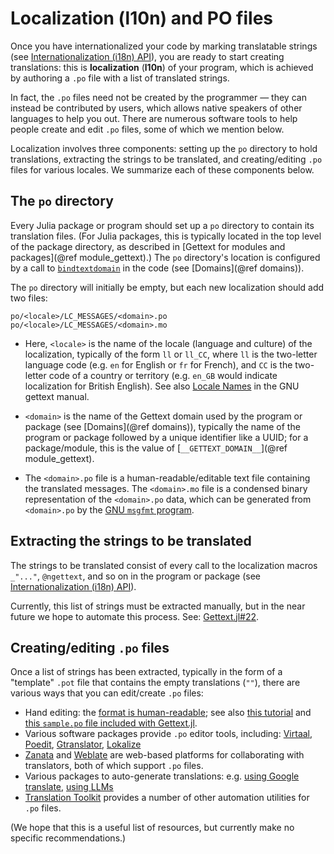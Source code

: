 # Localization (l10n) and PO files

Once you have internationalized your code by marking translatable strings (see [Internationalization (i18n) API](@ref)), you are ready to start creating translations: this is **localization** (**l10n**) of your program, which is achieved by authoring a `.po` file with a list of translated strings.

In fact, the `.po` files need not be created by the programmer — they can instead be contributed by users, which allows native speakers of other languages to help you out.   There are numerous software tools to help people create and edit `.po` files, some of which we mention below.

Localization involves three components: setting up the `po` directory to hold translations, extracting the strings to be translated, and creating/editing `.po` files for various locales.   We summarize each of these components below.

## The `po` directory

Every Julia package or program should set up a `po` directory to contain its translation files.  (For Julia packages, this is typically located in the top level of the package directory, as described in [Gettext for modules and packages](@ref module_gettext).)  The `po` directory's location is configured by a call to [`bindtextdomain`](@ref) in the code (see [Domains](@ref domains)).

The `po` directory will initially be empty, but each new localization should add two files:

```
po/<locale>/LC_MESSAGES/<domain>.po
po/<locale>/LC_MESSAGES/<domain>.mo
```

* Here, `<locale>` is the name of the locale (language and culture) of the localization, typically of the form `ll` or `ll_CC`, where `ll` is the two-letter language code (e.g. `en` for English or `fr` for French), and `CC` is the two-letter code of a country or territory (e.g. `en_GB` would indicate localization for British English).  See also [Locale Names](https://www.gnu.org/software/gettext/manual/html_node/Locale-Names.html) in the GNU gettext manual.

* `<domain>` is the name of the Gettext domain used by the program or package (see [Domains](@ref domains)), typically the name of the program or package followed by a unique identifier like a UUID; for a package/module, this is the value of [`__GETTEXT_DOMAIN__`](@ref module_gettext).

* The `<domain>.po` file is a human-readable/editable text file containing the translated messages.   The `<domain>.mo` file is a condensed binary representation of the `<domain>.po` data, which can be generated from `<domain>.po` by the [GNU `msgfmt` program](https://www.gnu.org/software/gettext/manual/html_node/Binaries.html).

## Extracting the strings to be translated

The strings to be translated consist of every call to the localization macros `_"..."`,
`@ngettext`, and so on in the program or package (see [Internationalization (i18n) API](@ref)).

Currently, this list of strings must be extracted manually, but in the near future we hope to automate this process.  See: [Gettext.jl#22](https://github.com/Julia-i18n/Gettext.jl/issues/22).

## Creating/editing `.po` files

Once a list of strings has been extracted, typically in the form of a "template" `.pot` file that contains the empty translations (`""`), there are various ways that you can edit/create `.po` files:

* Hand editing: the [format is human-readable](https://www.gnu.org/software/gettext/manual/html_node/PO-Files.html); see also [this tutorial](https://www.labri.fr/perso/fleury/posts/programming/a-quick-gettext-tutorial.html) and [this `sample.po` file included with Gettext.jl](https://github.com/Julia-i18n/Gettext.jl/blob/d0ab44a4b19b7daf2a7dba41826e1065244110dd/po/fr/LC_MESSAGES/sample.po).
* Various software packages provide `.po` editor tools, including: [Virtaal](https://virtaal.translatehouse.org/), [Poedit](https://en.wikipedia.org/wiki/Poedit), [Gtranslator](https://en.wikipedia.org/wiki/Gtranslator), [Lokalize](https://apps.kde.org/lokalize/)
* [Zanata](http://zanata.org/) and [Weblate](https://weblate.org/) are web-based platforms for collaborating with translators, both of which support `.po` files.
* Various packages to auto-generate translations: e.g. [using Google translate](https://github.com/javadsalman/auto-gettext-translator), [using LLMs](https://github.com/paulsabou/gettext_llm)
* [Translation Toolkit](https://toolkit.translatehouse.org/) provides a number of other automation utilities for `.po` files.

(We hope that this is a useful list of resources, but currently make no specific recommendations.)
